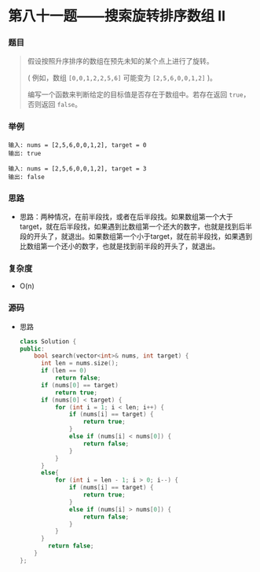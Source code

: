 # 第八十一题——搜索旋转排序数组 II

### 题目

> 假设按照升序排序的数组在预先未知的某个点上进行了旋转。
>
> ( 例如，数组 `[0,0,1,2,2,5,6]` 可能变为 `[2,5,6,0,0,1,2]` )。
>
> 编写一个函数来判断给定的目标值是否存在于数组中。若存在返回 `true`，否则返回 `false`。

### 举例

```
输入: nums = [2,5,6,0,0,1,2], target = 0
输出: true

输入: nums = [2,5,6,0,0,1,2], target = 3
输出: false
```

### 思路

* 思路：两种情况，在前半段找，或者在后半段找。如果数组第一个大于target，就在后半段找，如果遇到比数组第一个还大的数字，也就是找到后半段的开头了，就退出。如果数组第一个小于target，就在前半段找，如果遇到比数组第一个还小的数字，也就是找到前半段的开头了，就退出。

### 复杂度

- O(n)


### 源码

* 思路

  ```c++
  class Solution {
  public:
      bool search(vector<int>& nums, int target) {
  		int len = nums.size();
  		if (len == 0)
  			return false;
  		if (nums[0] == target)
  			return true;
  		if (nums[0] < target) {
  			for (int i = 1; i < len; i++) {
  				if (nums[i] == target) {					
  					return true;
  				}
  				else if (nums[i] < nums[0]) {
  					return false;
  				}
  			}
  		}
  		else{
  			for (int i = len - 1; i > 0; i--) {
  				if (nums[i] == target) {					
  					return true;
  				}
  				else if (nums[i] > nums[0]) {
  					return false;
  				}
  			}
  		}
          return false;
      }
  };
  ```

